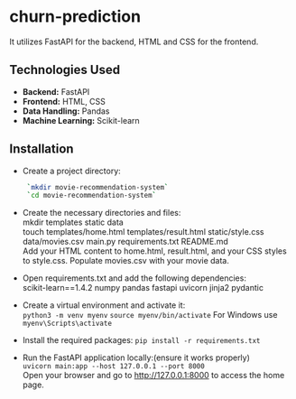 # churn-prediction

It utilizes FastAPI for the backend, HTML and CSS for the frontend.

## Technologies Used

- **Backend:** FastAPI
- **Frontend:** HTML, CSS
- **Data Handling:** Pandas
- **Machine Learning:** Scikit-learn

## Installation

- Create a project directory:
  ```bash
   `mkdir movie-recommendation-system`
   `cd movie-recommendation-system`
  ```
   
- Create the necessary directories and files:  
   mkdir templates static data  
   touch templates/home.html templates/result.html static/style.css data/movies.csv main.py requirements.txt README.md  
   Add your HTML content to home.html, result.html, and your CSS styles to style.css. Populate movies.csv with your movie data.

- Open requirements.txt and add the following dependencies:  
  scikit-learn==1.4.2
numpy
pandas
fastapi
uvicorn
jinja2
pydantic


- Create a virtual environment and activate it:  
   `python3 -m venv myenv`
   `source myenv/bin/activate`  For Windows use `myenv\Scripts\activate`
   
- Install the required packages:
   `pip install -r requirements.txt`
   
-  Run the FastAPI application locally:(ensure it works properly)  
   `uvicorn main:app --host 127.0.0.1 --port 8000`  
   Open your browser and go to http://127.0.0.1:8000 to access the home page.
